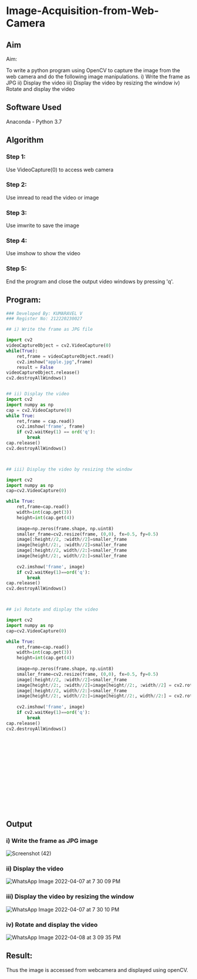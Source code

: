 # Image-Acquisition-from-Web-Camera
## Aim
 
Aim:
 
To write a python program using OpenCV to capture the image from the web camera and do the following image manipulations.
i) Write the frame as JPG 
ii) Display the video 
iii) Display the video by resizing the window
iv) Rotate and display the video

## Software Used
Anaconda - Python 3.7
## Algorithm
### Step 1:
Use VideoCapture(0) to access web camera

### Step 2:
Use imread to read the video or image

### Step 3:
Use imwrite to save the image
### Step 4:
Use imshow to show the video

### Step 5:
End the program and close the output video windows by pressing 'q'.

## Program:
``` Python
### Developed By: KUMARAVEL V
### Register No: 212220230027

## i) Write the frame as JPG file

import cv2
videoCaptureObject = cv2.VideoCapture(0)
while(True):
    ret,frame = videoCaptureObject.read()
    cv2.imshow("apple.jpg",frame)
    result = False
videoCaptureObject.release()
cv2.destroyAllWindows()


## ii) Display the video
import cv2
import numpy as np
cap = cv2.VideoCapture(0)
while True:
    ret,frame = cap.read()
    cv2.imshow('frame', frame)
    if cv2.waitKey(1) == ord('q'):
        break
cap.release()
cv2.destroyAllWindows()



## iii) Display the video by resizing the window

import cv2
import numpy as np
cap=cv2.VideoCapture(0)

while True:
    ret,frame=cap.read()
    width=int(cap.get(3))
    height=int(cap.get(4))
    
    image=np.zeros(frame.shape, np.uint8)
    smaller_frame=cv2.resize(frame, (0,0), fx=0.5, fy=0.5)
    image[:height//2, :width//2]=smaller_frame
    image[height//2:, :width//2]=smaller_frame
    image[:height//2, width//2:]=smaller_frame
    image[height//2:, width//2:]=smaller_frame
    
    cv2.imshow('frame', image)
    if cv2.waitKey(1)==ord('q'):
        break
cap.release()
cv2.destroyAllWindows()



## iv) Rotate and display the video

import cv2
import numpy as np
cap=cv2.VideoCapture(0)

while True:
    ret,frame=cap.read()
    width=int(cap.get(3))
    height=int(cap.get(4))
    
    image=np.zeros(frame.shape, np.uint8)
    smaller_frame=cv2.resize(frame, (0,0), fx=0.5, fy=0.5)
    image[:height//2, :width//2]=smaller_frame
    image[height//2:, :width//2]=image[height//2:, :width//2] = cv2.rotate(smaller_frame,cv2.cv2.ROTATE_180)
    image[:height//2, width//2:]=smaller_frame
    image[height//2:, width//2:]=image[height//2:, width//2:] = cv2.rotate(smaller_frame,cv2.cv2.ROTATE_180)
    
    cv2.imshow('frame', image)
    if cv2.waitKey(1)==ord('q'):
        break
cap.release()
cv2.destroyAllWindows()

















```
## Output

### i) Write the frame as JPG image

![Screenshot (42)](https://user-images.githubusercontent.com/75235334/162357670-7ba6ff9d-907a-45c8-aa15-c1911682a551.png)

### ii) Display the video

![WhatsApp Image 2022-04-07 at 7 30 09 PM](https://user-images.githubusercontent.com/75235334/162357797-6cfcd245-75a2-4971-ba08-db9752a5dfe3.jpeg)


### iii) Display the video by resizing the window


![WhatsApp Image 2022-04-07 at 7 30 10 PM](https://user-images.githubusercontent.com/75235334/162357907-1ffd6a8c-07e0-4405-90a6-8ad5d66e7eed.jpeg)



### iv) Rotate and display the video

![WhatsApp Image 2022-04-08 at 3 09 35 PM](https://user-images.githubusercontent.com/75235334/162411456-03d53e75-612a-4463-9a21-df8c78efb966.jpeg)





## Result:
Thus the image is accessed from webcamera and displayed using openCV.
